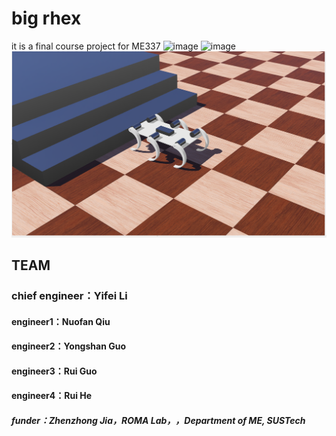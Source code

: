# big rhex
it is a final course project for ME337
![image](https://github.com/LI-SUSTech/xrhex/blob/main/image/rhex.jpg)
![image](https://github.com/LI-SUSTech/xrhex/blob/main/image/hardware.png)
![image](https://github.com/LI-SUSTech/Big-rhex-robot/blob/main/image/%E5%B1%8F%E5%B9%95%E6%88%AA%E5%9B%BE%202021-09-18%20021537.png)
## TEAM 
###  chief engineer：Yifei Li
#### engineer1：Nuofan Qiu
#### engineer2：Yongshan Guo
#### engineer3：Rui Guo
#### engineer4：Rui He

##### funder：Zhenzhong Jia，ROMA Lab，，Department of ME, SUSTech
 

